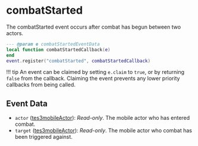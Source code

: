 # combatStarted

The combatStarted event occurs after combat has begun between two actors.

```lua
--- @param e combatStartedEventData
local function combatStartedCallback(e)
end
event.register("combatStarted", combatStartedCallback)
```

!!! tip
	An event can be claimed by setting `e.claim` to `true`, or by returning `false` from the callback. Claiming the event prevents any lower priority callbacks from being called.

## Event Data

* `actor` ([tes3mobileActor](../../types/tes3mobileActor)): *Read-only*. The mobile actor who has entered combat.
* `target` ([tes3mobileActor](../../types/tes3mobileActor)): *Read-only*. The mobile actor who combat has been triggered against.


